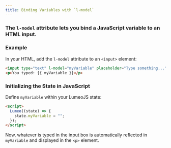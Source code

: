 ```yaml
---
title: Binding Variables with `l-model`
---
```


### The `l-model` attribute lets you bind a JavaScript variable to an HTML input.

### Example

In your HTML, add the `l-model` attribute to an `<input>` element:

```html
<input type="text" l-model="myVariable" placeholder="Type something..." />
<p>You typed: {{ myVariable }}</p>
```

### Initializing the State in JavaScript

Define `myVariable` within your LumeoJS state:

```html
<script>
  Lumeo((state) => {
    state.myVariable = "";
  });
</script>
```

Now, whatever is typed in the input box is automatically reflected in `myVariable` and displayed in the `<p>` element.

